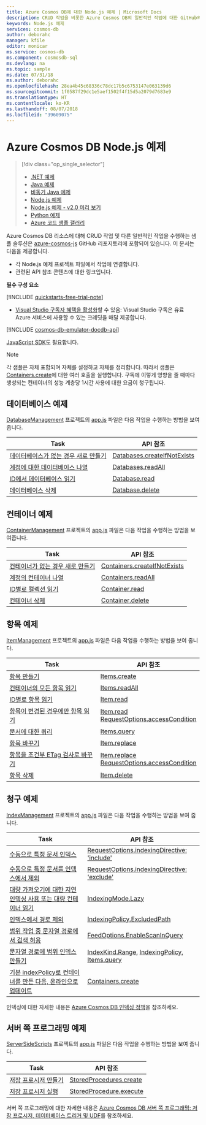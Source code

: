 ```yaml
---
title: Azure Cosmos DB에 대한 Node.js 예제 | Microsoft Docs
description: CRUD 작업을 비롯한 Azure Cosmos DB의 일반적인 작업에 대한 GitHub의 Node.js 예제를 찾습니다.
keywords: Node.js 예제
services: cosmos-db
author: deborahc
manager: kfile
editor: monicar
ms.service: cosmos-db
ms.component: cosmosdb-sql
ms.devlang: na
ms.topic: sample
ms.date: 07/31/18
ms.author: deborahc
ms.openlocfilehash: 28ea4b45c68336c78dc17b5c6753147e063139d6
ms.sourcegitcommit: 1f0587f29dc1e5aef1502f4f15d5a2079d7683e9
ms.translationtype: HT
ms.contentlocale: ko-KR
ms.lasthandoff: 08/07/2018
ms.locfileid: "39609075"
---
```

# <a name="azure-cosmos-db-nodejs-examples"></a>Azure Cosmos DB Node.js 예제
> [!div class="op_single_selector"]
> * [.NET 예제](sql-api-dotnet-samples.md)
> * [Java 예제](sql-api-java-samples.md)
> * [비동기 Java 예제](sql-api-async-java-samples.md)
> * [Node.js 예제](sql-api-nodejs-samples.md)
> * [Node.js 예제 - v2.0 미리 보기](sql-api-nodejs-samples-preview.md)
> * [Python 예제](sql-api-python-samples.md)
> * [Azure 코드 샘플 갤러리](https://azure.microsoft.com/resources/samples/?sort=0&service=cosmos-db)
> 
> 

Azure Cosmos DB 리소스에 대해 CRUD 작업 및 다른 일반적인 작업을 수행하는 샘플 솔루션은 [azure-cosmos-js](https://github.com/Azure/azure-cosmos-js/tree/master/samples) GitHub 리포지토리에 포함되어 있습니다. 이 문서는 다음을 제공합니다.

* 각 Node.js 예제 프로젝트 파일에서 작업에 연결합니다.
* 관련된 API 참조 콘텐츠에 대한 링크입니다.

**필수 구성 요소**

[!INCLUDE [quickstarts-free-trial-note](../../includes/quickstarts-free-trial-note.md)]

- [Visual Studio 구독자 혜택을 활성화](https://azure.microsoft.com/pricing/member-offers/msdn-benefits-details/?ref=microsoft.com&utm_source=microsoft.com&utm_medium=docs&utm_campaign=visualstudio)할 수 있음: Visual Studio 구독은 유료 Azure 서비스에 사용할 수 있는 크레딧을 매달 제공합니다.

[!INCLUDE [cosmos-db-emulator-docdb-api](../../includes/cosmos-db-emulator-docdb-api.md)]

[JavaScript SDK](sql-api-sdk-node.md)도 필요합니다.
   
   > [!NOTE]
   > 각 샘플은 자체 포함되며 자체를 설정하고 자체를 정리합니다. 따라서 샘플은 [Containers.create](https://docs.microsoft.com/javascript/api/%40azure/cosmos/containers?view=azure-node-latest#create)에 대한 여러 호출을 실행합니다. 구독에 이렇게 영향을 줄 때마다 생성되는 컨테이너의 성능 계층당 1시간 사용에 대한 요금이 청구됩니다.
   > 
   > 

## <a name="database-examples"></a>데이터베이스 예제
[DatabaseManagement](https://github.com/Azure/azure-cosmos-js/tree/master/samples/DatabaseManagement) 프로젝트의 [app.js](https://github.com/Azure/azure-cosmos-js/blob/master/samples/DatabaseManagement/app.js) 파일은 다음 작업을 수행하는 방법을 보여 줍니다.

| Task | API 참조 |
| --- | --- |
| [데이터베이스가 없는 경우 새로 만들기](https://github.com/Azure/azure-cosmos-js/blob/216672a679ab389e5b341280eeacab1cab3691e4/samples/DatabaseManagement/app.js#L35-L37) |[Databases.createIfNotExists](https://docs.microsoft.com/javascript/api/%40azure/cosmos/databases?view=azure-node-latest#createifnotexists) |
| [계정에 대한 데이터베이스 나열](https://github.com/Azure/azure-cosmos-js/blob/216672a679ab389e5b341280eeacab1cab3691e4/samples/DatabaseManagement/app.js#L40-L42) |[Databases.readAll](https://docs.microsoft.com/javascript/api/%40azure/cosmos/databases?view=azure-node-latest#readall) |
| [ID에서 데이터베이스 읽기](https://github.com/Azure/azure-cosmos-js/blob/216672a679ab389e5b341280eeacab1cab3691e4/samples/DatabaseManagement/app.js#L40-L42) |[Database.read](https://docs.microsoft.com/javascript/api/%40azure/cosmos/database?view=azure-node-latest#read) |
| [데이터베이스 삭제](https://github.com/Azure/azure-cosmos-js/blob/216672a679ab389e5b341280eeacab1cab3691e4/samples/DatabaseManagement/app.js#L57-L60) |[Database.delete](https://docs.microsoft.com/javascript/api/%40azure/cosmos/database?view=azure-node-latest#delete) |

## <a name="container-examples"></a>컨테이너 예제
[ContainerManagement](https://github.com/Azure/azure-cosmos-js/tree/master/samples/ItemManagement) 프로젝트의 [app.js](https://github.com/Azure/azure-cosmos-js/blob/master/samples/ContainerManagement/app.js) 파일은 다음 작업을 수행하는 방법을 보여줍니다.

| Task | API 참조 |
| --- | --- |
| [컨테이너가 없는 경우 새로 만들기](https://github.com/Azure/azure-cosmos-js/blob/216672a679ab389e5b341280eeacab1cab3691e4/samples/ContainerManagement/app.js#L36-L37) |[Containers.createIfNotExists](https://docs.microsoft.com/javascript/api/%40azure/cosmos/containers?view=azure-node-latest#createifnotexists) |
| [계정의 컨테이너 나열](https://github.com/Azure/azure-cosmos-js/blob/216672a679ab389e5b341280eeacab1cab3691e4/samples/ContainerManagement/app.js#L36-L37) |[Containers.readAll](https://docs.microsoft.com/javascript/api/%40azure/cosmos/containers?view=azure-node-latest#readall) |
| [ID별로 컬렉션 읽기](https://github.com/Azure/azure-cosmos-js/blob/216672a679ab389e5b341280eeacab1cab3691e4/samples/ContainerManagement/app.js#L47-L51) |[Container.read](https://docs.microsoft.com/javascript/api/%40azure/cosmos/container?view=azure-node-latest#read) |
| [컨테이너 삭제](https://github.com/Azure/azure-cosmos-js/blob/216672a679ab389e5b341280eeacab1cab3691e4/samples/ContainerManagement/app.js#L54-L55) |[Container.delete](https://docs.microsoft.com/javascript/api/%40azure/cosmos/container?view=azure-node-latest#delete) |

## <a name="item-examples"></a>항목 예제
[ItemManagement](https://github.com/Azure/azure-cosmos-js/tree/master/samples/ItemManagement) 프로젝트의 [app.js](https://github.com/Azure/azure-cosmos-js/blob/master/samples/ItemManagement/app.js) 파일은 다음 작업을 수행하는 방법을 보여 줍니다.

| Task | API 참조 |
| --- | --- |
| [항목 만들기](https://github.com/Azure/azure-cosmos-js/blob/216672a679ab389e5b341280eeacab1cab3691e4/samples/ItemManagement/app.js#L49-L56) |[Items.create](https://docs.microsoft.com/javascript/api/%40azure/cosmos/items?view=azure-node-latest#create) |
| [컨테이너의 모든 항목 읽기](https://github.com/Azure/azure-cosmos-js/blob/216672a679ab389e5b341280eeacab1cab3691e4/samples/ItemManagement/app.js#L59-L64) |[Items.readAll](https://docs.microsoft.com/javascript/api/%40azure/cosmos/items?view=azure-node-latest#readall) |
| [ID별로 항목 읽기](https://github.com/Azure/azure-cosmos-js/blob/216672a679ab389e5b341280eeacab1cab3691e4/samples/ItemManagement/app.js#L59-L64) |[Item.read](https://docs.microsoft.com/javascript/api/%40azure/cosmos/item?view=azure-node-latest#read) |
| [항목이 변경된 경우에만 항목 읽기](https://github.com/Azure/azure-cosmos-js/blob/216672a679ab389e5b341280eeacab1cab3691e4/samples/ItemManagement/app.js#L73-L94) |[Item.read](https://docs.microsoft.com/javascript/api/%40azure/cosmos/item?view=azure-node-latest#read)<br/>[RequestOptions.accessCondition](https://docs.microsoft.com/javascript/api/%40azure/cosmos/requestoptions?view=azure-node-latest#accesscondition) |
| [문서에 대한 쿼리](https://github.com/Azure/azure-cosmos-js/blob/216672a679ab389e5b341280eeacab1cab3691e4/samples/ItemManagement/app.js#L97-L118) |[Items.query](https://docs.microsoft.com/javascript/api/%40azure/cosmos/items?view=azure-node-latest#query) |
| [항목 바꾸기](https://github.com/Azure/azure-cosmos-js/blob/216672a679ab389e5b341280eeacab1cab3691e4/samples/ItemManagement/app.js#L131-L136) |[Item.replace](https://docs.microsoft.com/javascript/api/%40azure/cosmos/item?view=azure-node-latest#replace) |
| [항목을 조건부 ETag 검사로 바꾸기](https://github.com/Azure/azure-cosmos-js/blob/216672a679ab389e5b341280eeacab1cab3691e4/samples/ItemManagement/app.js#L139-L160) |[Item.replace](https://docs.microsoft.com/javascript/api/%40azure/cosmos/item?view=azure-node-latest#replace)<br/>[RequestOptions.accessCondition](https://docs.microsoft.com/javascript/api/%40azure/cosmos/requestoptions?view=azure-node-latest#accesscondition) |
| [항목 삭제](https://github.com/Azure/azure-cosmos-js/blob/216672a679ab389e5b341280eeacab1cab3691e4/samples/ItemManagement/app.js#L162-L164) |[Item.delete](https://docs.microsoft.com/javascript/api/%40azure/cosmos/item?view=azure-node-latest#delete) |

## <a name="indexing-examples"></a>청구 예제
[IndexManagement](https://github.com/Azure/azure-cosmos-js/tree/master/samples/IndexManagement) 프로젝트의 [app.js](https://github.com/Azure/azure-cosmos-js/blob/master/samples/IndexManagement/app.js) 파일은 다음 작업을 수행하는 방법을 보여 줍니다.

| Task | API 참조 |
| --- | --- |
| [수동으로 특정 문서 인덱스](https://github.com/Azure/azure-cosmos-js/blob/216672a679ab389e5b341280eeacab1cab3691e4/samples/IndexManagement/app.js#L135-L177) |[RequestOptions.indexingDirective: 'include'](https://docs.microsoft.com/javascript/api/%40azure/cosmos/requestoptions?view=azure-node-latest#indexingdirective) |
| [수동으로 특정 문서를 인덱스에서 제외](https://github.com/Azure/azure-cosmos-js/blob/216672a679ab389e5b341280eeacab1cab3691e4/samples/IndexManagement/app.js#L90-L131) |[RequestOptions.indexingDirective: 'exclude'](https://docs.microsoft.com/javascript/api/%40azure/cosmos/requestoptions?view=azure-node-latest#indexingdirective) |
| [대량 가져오기에 대한 지연 인덱싱 사용 또는 대량 컨테이너 읽기](https://github.com/Azure/azure-cosmos-js/blob/216672a679ab389e5b341280eeacab1cab3691e4/samples/IndexManagement/app.js#L183-L214) |[IndexingMode.Lazy](https://docs.microsoft.com/javascript/api/%40azure/cosmos/indexingmode?view=azure-node-latest) |
| [인덱스에서 경로 제외](https://github.com/Azure/azure-cosmos-js/blob/216672a679ab389e5b341280eeacab1cab3691e4/samples/IndexManagement/app.js#L352-L429) |[IndexingPolicy.ExcludedPath](https://docs.microsoft.com/javascript/api/%40azure/cosmos/indexingpolicy?view=azure-node-latest#excludedpaths) |
| [범위 작업 중 문자열 경로에서 검색 허용](https://github.com/Azure/azure-cosmos-js/blob/216672a679ab389e5b341280eeacab1cab3691e4/samples/IndexManagement/app.js#L219-L275) |[FeedOptions.EnableScanInQuery](https://docs.microsoft.com/javascript/api/%40azure/cosmos/feedoptions?view=azure-node-latest#enablescaninquery) |
| [문자열 경로에 범위 인덱스 만들기](https://github.com/Azure/azure-cosmos-js/blob/216672a679ab389e5b341280eeacab1cab3691e4/samples/IndexManagement/app.js#L281-L346) |[IndexKind.Range](https://docs.microsoft.com/javascript/api/%40azure/cosmos/indexkind?view=azure-node-latest), [IndexingPolicy](https://docs.microsoft.com/javascript/api/%40azure/cosmos/indexingpolicy?view=azure-node-latest), [Items.query](https://docs.microsoft.com/javascript/api/%40azure/cosmos/items?view=azure-node-latest#query) |
| [기본 indexPolicy로 컨테이너를 만든 다음, 온라인으로 업데이트](https://github.com/Azure/azure-cosmos-js/blob/216672a679ab389e5b341280eeacab1cab3691e4/samples/IndexManagement/app.js#L435-L507) |[Containers.create](https://docs.microsoft.com/javascript/api/%40azure/cosmos/containers?view=azure-node-latest#create)


인덱싱에 대한 자세한 내용은 [Azure Cosmos DB 인덱싱 정책](indexing-policies.md)을 참조하세요.

## <a name="server-side-programming-examples"></a>서버 쪽 프로그래밍 예제
[ServerSideScripts](https://github.com/Azure/azure-cosmos-js/tree/master/samples/ServerSideScripts) 프로젝트의 [app.js](https://github.com/Azure/azure-cosmos-js/blob/master/samples/ServerSideScripts/app.js) 파일은 다음 작업을 수행하는 방법을 보여 줍니다.

| Task | API 참조 |
| --- | --- |
| [저장 프로시저 만들기](https://github.com/Azure/azure-cosmos-js/blob/216672a679ab389e5b341280eeacab1cab3691e4/samples/ServerSideScripts/JS/upsert.js#L12-L72) |[StoredProcedures.create](https://docs.microsoft.com/javascript/api/%40azure/cosmos/storedprocedures?view=azure-node-latest) |
| [저장 프로시저 실행](https://github.com/Azure/azure-cosmos-js/blob/216672a679ab389e5b341280eeacab1cab3691e4/samples/ServerSideScripts/app.js#L44) |[StoredProcedure.execute](https://docs.microsoft.com/javascript/api/%40azure/cosmos/storedprocedure?view=azure-node-latest#execute) |

서버 쪽 프로그래밍에 대한 자세한 내용은 [Azure Cosmos DB 서버 쪽 프로그래밍: 저장 프로시저, 데이터베이스 트리거 및 UDF](programming.md)를 참조하세요.

